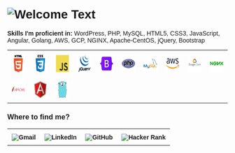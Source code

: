 <!DOCTYPE html>
<html lang="en">
<head>
  <meta charset="UTF-8">
  <meta name="viewport" content="width=device-width, initial-scale=1.0">
  <style>
    body {
      font-family: Arial, sans-serif;
    }
    h1, h3 {
      text-align: left;
    }
    table {
      width: 100%;
    }
    th, td {
      text-align: left;
      padding: 10px;
    }
    img {
      vertical-align: middle;
    }
    a {
      text-decoration: none;
    }
    .skills-table img {
      margin-right: 10px;
    }
    .contact-table th {
      text-align: left;
      padding: 10px;
    }
  </style>
</head>
<body>

<h1>
  <a href="#">
    <img src="https://readme-typing-svg.herokuapp.com?lines=Hello,+There!+👋;This+is+Manish+Yadav....;Welcome+to+my+Portfolio!&color=%23000000&size=28" alt="Welcome Text">
  </a>
</h1>

<p><b>Skills I'm proficient in:</b> WordPress, PHP, MySQL, HTML5, CSS3, JavaScript, Angular, Golang, AWS, GCP, NGINX, Apache-CentOS, jQuery, Bootstrap</p>

<table class="skills-table">
  <tr>
    <td>
      <a href="https://www.w3.org/html/" target="_blank">
        <img src="https://raw.githubusercontent.com/devicons/devicon/master/icons/html5/html5-original-wordmark.svg" alt="HTML5" width="40" height="40">
      </a>
    </td>
    <td>
      <a href="https://www.w3schools.com/css/" target="_blank">
        <img src="https://raw.githubusercontent.com/devicons/devicon/master/icons/css3/css3-original-wordmark.svg" alt="CSS3" width="40" height="40">
      </a>
    </td>
    <td>
      <a href="https://developer.mozilla.org/en-US/docs/Web/JavaScript" target="_blank">
        <img src="https://raw.githubusercontent.com/devicons/devicon/master/icons/javascript/javascript-original.svg" alt="JavaScript" width="40" height="40">
      </a>
    </td>
    <td>
      <a href="https://jquery.com/" target="_blank">
        <img src="https://raw.githubusercontent.com/devicons/devicon/master/icons/jquery/jquery-original-wordmark.svg" alt="jQuery" width="40" height="40">
      </a>
    </td>
    <td>
      <a href="https://getbootstrap.com/" target="_blank">
        <img src="https://raw.githubusercontent.com/devicons/devicon/master/icons/bootstrap/bootstrap-original.svg" alt="Bootstrap" width="40" height="40">
      </a>
    </td>
    <td>
      <a href="https://www.php.net/" target="_blank">
        <img src="https://raw.githubusercontent.com/devicons/devicon/master/icons/php/php-original.svg" alt="PHP" width="40" height="40">
      </a>
    </td>
    <td>
      <a href="https://www.mysql.com/" target="_blank">
        <img src="https://raw.githubusercontent.com/devicons/devicon/master/icons/mysql/mysql-original-wordmark.svg" alt="MySQL" width="40" height="40">
      </a>
    </td>
    <td>
      <a href="https://aws.amazon.com/" target="_blank">
        <img src="https://raw.githubusercontent.com/devicons/devicon/master/icons/amazonwebservices/amazonwebservices-original-wordmark.svg" alt="AWS" width="40" height="40">
      </a>
    </td>
    <td>
      <a href="https://cloud.google.com/" target="_blank">
        <img src="https://raw.githubusercontent.com/devicons/devicon/master/icons/googlecloud/googlecloud-original-wordmark.svg" alt="GCP" width="40" height="40">
      </a>
    </td>
    <td>
      <a href="https://www.nginx.com/" target="_blank">
        <img src="https://raw.githubusercontent.com/devicons/devicon/master/icons/nginx/nginx-original.svg" alt="NGINX" width="40" height="40">
      </a>
    </td>
  </tr>
  <tr>
    <td>
      <a href="https://www.apache.org/" target="_blank">
        <img src="https://raw.githubusercontent.com/devicons/devicon/master/icons/apache/apache-original-wordmark.svg" alt="Apache-CentOS" width="40" height="40">
      </a>
    </td>
    <td>
      <a href="https://angular.io/" target="_blank">
        <img src="https://raw.githubusercontent.com/devicons/devicon/master/icons/angularjs/angularjs-original.svg" alt="Angular" width="40" height="40">
      </a>
    </td>
    <td>
      <a href="https://golang.org/" target="_blank">
        <img src="https://raw.githubusercontent.com/devicons/devicon/master/icons/go/go-original.svg" alt="Golang" width="40" height="40">
      </a>
    </td>
  </tr>
</table>

<h3>Where to find me?</h3>
<table class="contact-table">
  <tr>
    <th>
      <a href="mailto:manishy57457@gmail.com" target="blank">
        <img height="30px" src="https://upload.wikimedia.org/wikipedia/commons/thumb/7/7e/Gmail_icon_%282020%29.svg/2560px-Gmail_icon_%282020%29.svg.png" alt="Gmail">
      </a>
    </th>
    <th>
      <a href="https://www.linkedin.com/in/manishy57457/" target="blank">
        <img height="35px" src="https://cdn-icons-png.flaticon.com/512/174/174857.png" alt="LinkedIn">
      </a>
    </th>
    <th>
      <a href="https://github.com/msubachchanyadav" target="_blank">
        <img alt="GitHub" src="https://img.shields.io/badge/GitHub-181717?style=for-the-badge&logo=github&logoColor=white" />
      </a>
    </th>
    <th>
      <a href="https://www.hackerrank.com/msubachchanyadav" target="_blank">
        <img alt="Hacker Rank" width="170px" src="https://uemkcp.github.io/images/Hackerrank-Logo.svg" />
      </a>
    </th>
  </tr>
</table>

</body>
</html>
